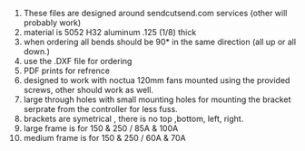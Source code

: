 1. These files are designed around sendcutsend.com services (other will probably work)
2. material is 5052 H32 aluminum .125 (1/8) thick
4. when ordering all bends should be 90* in the same direction (all up or all down.)
5. use the .DXF file for ordering
6. PDF prints for refrence
7. designed to work with noctua 120mm fans mounted using the provided screws, other should work as well.
8. large through holes with small mounting holes for mounting the bracket serprate from the controller for less fuss.
9. brackets are symetrical , there is no top ,bottom, left, right.
10. large frame is for 150 & 250 / 85A & 100A
11. medium frame is for 150 & 250 / 60A & 70A

